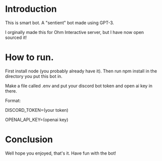 # Introduction
This is smart bot. A "sentient" bot made using GPT-3. 

I orginally made this for Ohm Interactive server, but I have now open sourced it!

# How to run.
First install node (you probably already have it).
Then run npm install in the directory you put this bot in.

Make a file called .env and put your discord bot token and open ai key in there.

Format:

DISCORD_TOKEN=(your token)

OPENAI_API_KEY=(openai key)

# Conclusion
Well hope you enjoyed, that's it. Have fun with the bot!
